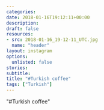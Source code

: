 ```yaml
---
categories:
date: 2018-01-16T19:12:11+00:00
description:
draft: false
resources:
- src: 2018-01-16_19-12-11_UTC.jpg
  name: "header"
layout: instagram
options:
  unlisted: false
stories:
subtitle:
title: "#Turkish coffee"
tags: ["Turkish"]
---
```


"#Turkish coffee"
